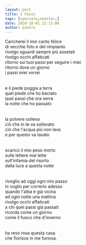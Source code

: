 ```yaml
---
layout: post
title: I Passi
tags: [speciale,onestar,]
date: 2010-10-01 22:13:00
author: pietro
---
```

Caricherei il mio canto felice<br/>di vecchie foto e del rimpianto<br/>rivolgo sguardi sempre più assetati<br/>rivolgo occhi affaticati<br/>ritorno sui tuoi passi per seguire i miei<br/>ritorno dove un giorno <br/>i passi miei vorrei<br/><br/><br/>e il piede poggia a terra<br/>quel piede che ho baciato<br/>quei passi che ora serra<br/>la notte che ho passato<br/><br/><br/>la polvere solleva<br/>ciò che in te va sollevato<br/>ciò che l'acqua più non lava<br/>e per questo va lavato<br/><br/><br/>scarico il mio peso morto<br/>sulle lettere mai lette<br/>sull'infamia del risorto<br/>dalla luce a questa notte<br/><br/><br/>rivoglio ad oggi ogni mio passo<br/>lo voglio per correrlo adesso<br/>quando l'alba è già vicina<br/>ad ogni notte una mattina<br/>rivolgo occhi affaticati<br/>a chi quei passi già passati<br/>ricorda come un giorno<br/>come il fuoco che d'inverno<br/><br/><br/>ha reso rosa questa casa<br/>che fiorisce in me furiosa.<br/>
